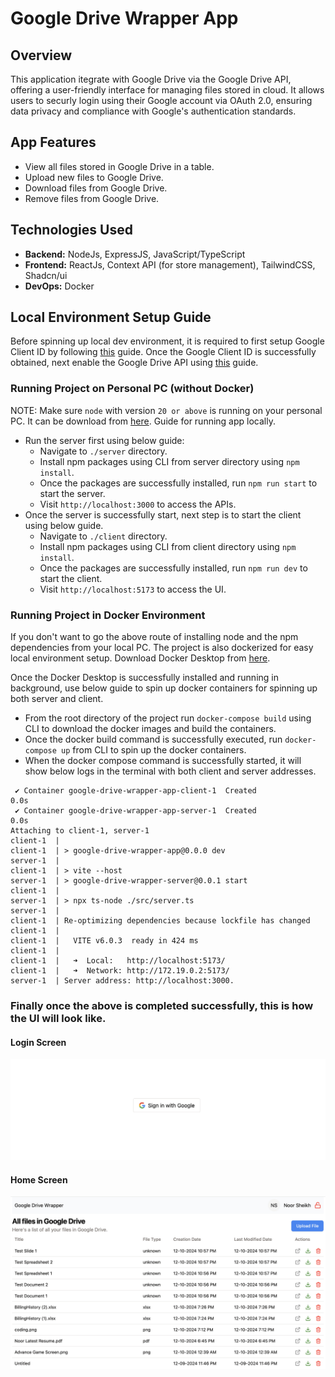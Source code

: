 # Google Drive Wrapper App

## Overview

This application itegrate with Google Drive via the Google Drive API, offering a user-friendly interface for managing files stored in cloud. It allows users to securly login using their Google account via OAuth 2.0, ensuring data privacy and compliance with Google's authentication standards.

## App Features

- View all files stored in Google Drive in a table.
- Upload new files to Google Drive.
- Download files from Google Drive.
- Remove files from Google Drive.

## Technologies Used

- **Backend:** NodeJs, ExpressJS, JavaScript/TypeScript
- **Frontend:** ReactJs, Context API (for store management), TailwindCSS, Shadcn/ui
- **DevOps:** Docker

## Local Environment Setup Guide

Before spinning up local dev environment, it is required to first setup Google Client ID by following [this](https://developers.google.com/identity/gsi/web/guides/get-google-api-clientid) guide. Once the Google Client ID is successfully obtained, next enable the Google Drive API using [this](https://help.scriptcase.net/portal/en/kb/articles/enabling-google-drive-api-on-the-google-console#Creating_a_Project) guide.

### Running Project on Personal PC (without Docker)

NOTE: Make sure `node` with version `20 or above` is running on your personal PC. It can be download from [here](https://nodejs.org/en).
Guide for running app locally.

- Run the server first using below guide:
  - Navigate to `./server` directory.
  - Install npm packages using CLI from server directory using `npm install`.
  - Once the packages are successfully installed, run `npm run start` to start the server.
  - Visit `http://localhost:3000` to access the APIs.
- Once the server is successfully start, next step is to start the client using below guide.
  - Navigate to `./client` directory.
  - Install npm packages using CLI from client directory using `npm install`.
  - Once the packages are successfully installed, run `npm run dev` to start the client.
  - Visit `http://localhost:5173` to access the UI.

### Running Project in Docker Environment

If you don't want to go the above route of installing node and the npm dependencies from your local PC. The project is also dockerized for easy local environment setup. Download Docker Desktop from [here](https://www.docker.com/get-started/).

Once the Docker Desktop is successfully installed and running in background, use below guide to spin up docker containers for spinning up both server and client.

- From the root directory of the project run `docker-compose build` using CLI to download the docker images and build the containers.
- Once the docker build command is successfully executed, run `docker-compose up` from CLI to spin up the docker containers.
- When the docker compose command is successfully started, it will show below logs in the terminal with both client and server addresses.

```
 ✔ Container google-drive-wrapper-app-client-1  Created                                                                                                                                                                        0.0s
 ✔ Container google-drive-wrapper-app-server-1  Created                                                                                                                                                                        0.0s
Attaching to client-1, server-1
client-1  |
client-1  | > google-drive-wrapper-app@0.0.0 dev
server-1  |
client-1  | > vite --host
server-1  | > google-drive-wrapper-server@0.0.1 start
client-1  |
server-1  | > npx ts-node ./src/server.ts
server-1  |
client-1  | Re-optimizing dependencies because lockfile has changed
client-1  |
client-1  |   VITE v6.0.3  ready in 424 ms
client-1  |
client-1  |   ➜  Local:   http://localhost:5173/
client-1  |   ➜  Network: http://172.19.0.2:5173/
server-1  | Server address: http://localhost:3000.
```

### Finally once the above is completed successfully, this is how the UI will look like.

#### Login Screen

![alt text](login-screen.png)

#### Home Screen

![alt text](home-screen.png)
